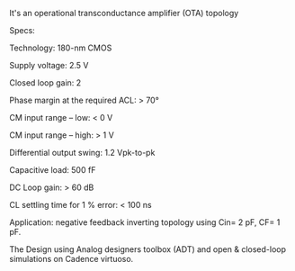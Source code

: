 It's an operational transconductance amplifier (OTA) topology 

Specs:

Technology: 180-nm CMOS

Supply voltage: 2.5 V

Closed loop gain: 2

Phase margin at the required ACL: > 70°

CM input range – low: < 0 V

CM input range – high: > 1 V

Differential output swing: 1.2 Vpk-to-pk

Capacitive load: 500 fF

DC Loop gain: > 60 dB

CL settling time for 1 % error: < 100 ns

Application: 
negative feedback inverting topology using Cin= 2 pF, CF= 1 pF.

The Design using Analog designers toolbox (ADT) and open & closed-loop simulations on Cadence virtuoso.
